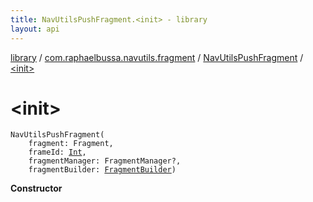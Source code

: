 ```yaml
---
title: NavUtilsPushFragment.<init> - library
layout: api
---
```


<div class='api-docs-breadcrumbs'><a href="../../index.html">library</a> / <a href="../index.html">com.raphaelbussa.navutils.fragment</a> / <a href="index.html">NavUtilsPushFragment</a> / <a href="./-init-.html">&lt;init&gt;</a></div>

# &lt;init&gt;

<div class="signature"><code><span class="identifier">NavUtilsPushFragment</span><span class="symbol">(</span><br/>&nbsp;&nbsp;&nbsp;&nbsp;<span class="parameterName" id="com.raphaelbussa.navutils.fragment.NavUtilsPushFragment$<init>(androidx.fragment.app.Fragment, kotlin.Int, androidx.fragment.app.FragmentManager, com.raphaelbussa.navutils.fragment.FragmentBuilder)/fragment">fragment</span><span class="symbol">:</span>&nbsp;<span class="identifier">Fragment</span><span class="symbol">, </span><br/>&nbsp;&nbsp;&nbsp;&nbsp;<span class="parameterName" id="com.raphaelbussa.navutils.fragment.NavUtilsPushFragment$<init>(androidx.fragment.app.Fragment, kotlin.Int, androidx.fragment.app.FragmentManager, com.raphaelbussa.navutils.fragment.FragmentBuilder)/frameId">frameId</span><span class="symbol">:</span>&nbsp;<a href="https://kotlinlang.org/api/latest/jvm/stdlib/kotlin/-int/index.html"><span class="identifier">Int</span></a><span class="symbol">, </span><br/>&nbsp;&nbsp;&nbsp;&nbsp;<span class="parameterName" id="com.raphaelbussa.navutils.fragment.NavUtilsPushFragment$<init>(androidx.fragment.app.Fragment, kotlin.Int, androidx.fragment.app.FragmentManager, com.raphaelbussa.navutils.fragment.FragmentBuilder)/fragmentManager">fragmentManager</span><span class="symbol">:</span>&nbsp;<span class="identifier">FragmentManager</span><span class="symbol">?</span><span class="symbol">, </span><br/>&nbsp;&nbsp;&nbsp;&nbsp;<span class="parameterName" id="com.raphaelbussa.navutils.fragment.NavUtilsPushFragment$<init>(androidx.fragment.app.Fragment, kotlin.Int, androidx.fragment.app.FragmentManager, com.raphaelbussa.navutils.fragment.FragmentBuilder)/fragmentBuilder">fragmentBuilder</span><span class="symbol">:</span>&nbsp;<a href="../-fragment-builder/index.html"><span class="identifier">FragmentBuilder</span></a><span class="symbol">)</span></code></div>

**Constructor**

